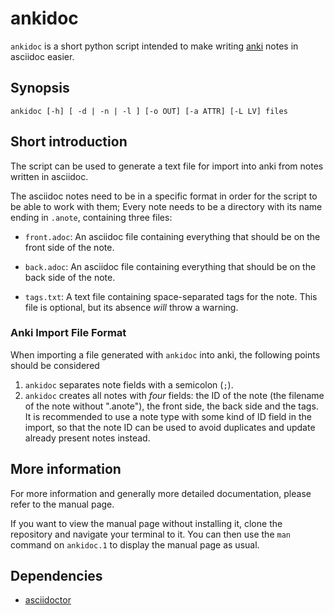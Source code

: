 # ankidoc

`ankidoc` is a short python script intended to make writing
[anki](https://apps.ankiweb.net) notes in asciidoc easier.

## Synopsis

```
ankidoc [-h] [ -d | -n | -l ] [-o OUT] [-a ATTR] [-L LV] files
```

## Short introduction

The script can be used to generate a text file for import into anki from notes
written in asciidoc.

The asciidoc notes need to be in a specific format in order for the script to
be able to work with them; Every note needs to be a directory with its name
ending in `.anote`, containing three files:

* `front.adoc`: An asciidoc file containing everything that should be on the
  front side of the note.

* `back.adoc`: An asciidoc file containing everything that should be on the
  back side of the note.

* `tags.txt`: A text file containing space-separated tags for the note. This
  file is optional, but its absence _will_ throw a warning.

### Anki Import File Format

When importing a file generated with `ankidoc` into anki, the following points
should be considered

1. `ankidoc` separates note fields with a semicolon (`;`).
2. `ankidoc` creates all notes with *four* fields: the ID of the note (the
   filename of the note without ".anote"), the front side, the back side and
   the tags. It is recommended to use a note type with some kind of ID field in
   the import, so that the note ID can be used to avoid duplicates and update
   already present notes instead.

## More information

For more information and generally more detailed documentation, please refer to
the manual page.

If you want to view the manual page without installing it, clone the repository
and navigate your terminal to it. You can then use the `man` command on
`ankidoc.1` to display the manual page as usual.

## Dependencies

* [asciidoctor](https://docs.asciidoctor.org/asciidoctor/latest/)

